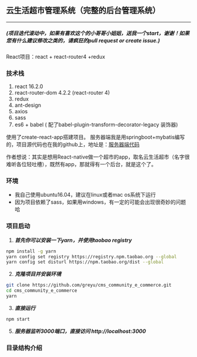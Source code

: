 ## 云生活超市管理系统（完整的后台管理系统）
---
##### (项目迭代滚动中，如果有喜欢这个的小哥哥小姐姐，送我一个start，谢谢！如果您有什么建议修改之类的，请疯狂的pull request or create issue.)
React项目：react + react-router4 +redux
### 技术栈
1. react 16.2.0
2. react-router-dom 4.2.2 (react-router 4)
3. redux
4. ant-design
5. axios
6. sass
7. es6 + babel ( 配了babel-plugin-transform-decorator-legacy 装饰器)

使用了create-react-app搭建项目。 服务器端我是用springboot+mybatis编写的，项目源代码也在我的github上，地址是：[服务器端代码](https://github.com/greyu/backend_cloud_commodity)

作者想说：其实是想用React-native做一个超市的app，取名云生活超市（名字很难听各位轻吐槽），既然有app，那就得有一个后台，就是这个了。

### 环境
* 我自己使用ubuntu16.04，建议在linux或者mac os系统下运行
* 因为项目依赖了sass，如果用windows，有一定的可能会出现很奇妙的问题哈

### 项目启动
1. ***首先你可以安装一下yarn，并使用taobao registry***
```bash
npm install -g yarn
yarn config set registry https://registry.npm.taobao.org --global
yarn config set disturl https://npm.taobao.org/dist --global
```
2. ***克隆项目并安装环境***
```bash
git clone https://github.com/greyu/cms_community_e_commerce.git
cd cms_community_e_commerce
yarn
```
3. ***直接运行***
```bash
npm start
```
5. ***服务器监听3000端口，直接访问 http://localhost:3000***

### 目录结构介绍
